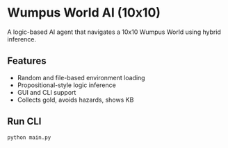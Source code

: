 # Wumpus World AI (10x10)

A logic-based AI agent that navigates a 10x10 Wumpus World using hybrid inference.

## Features

- Random and file-based environment loading
- Propositional-style logic inference
- GUI and CLI support
- Collects gold, avoids hazards, shows KB

## Run CLI

```bash
python main.py

